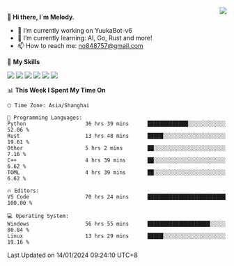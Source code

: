 <a href="#">
  <img align="right" src="https://github-readme-stats.vercel.app/api?username=melodyyuuka&count_private=true&show_icons=true" />
</a>

**👋 Hi there, I`m Melody.**

- 🔭 I’m currently working on YuukaBot-v6
- 🌱 I’m currently learning: AI, Go, Rust and more!
- 📫 How to reach me: no848757@gmail.com

🌟 **My Skills** 

![](https://img.shields.io/badge/-Python-3e74a2?style=flat-square&logo=Python&logoColor=fff)
![](https://img.shields.io/badge/-Java-007396?style=flat-square&logo=OpenJDK&logoColor=fff)
![](https://img.shields.io/badge/-Node.js-339933?style=flat-square&logo=Node.js&logoColor=fff)
![](https://img.shields.io/badge/-Git-f05032?style=flat-square&logo=git&logoColor=fff)
![](https://img.shields.io/badge/-PostgreSQL-4169e1?style=flat-square&logo=PostgreSQL&logoColor=fff)
![](https://img.shields.io/badge/-VSCode-007acc?style=flat-square&logo=Visual-Studio-Code&logoColor=fff)


<!--START_SECTION:waka-->
📊 **This Week I Spent My Time On** 

```text
🕑︎ Time Zone: Asia/Shanghai

💬 Programming Languages: 
Python                   36 hrs 39 mins      █████████████░░░░░░░░░░░░   52.06 % 
Rust                     13 hrs 48 mins      █████░░░░░░░░░░░░░░░░░░░░   19.61 % 
Other                    5 hrs 2 mins        ██░░░░░░░░░░░░░░░░░░░░░░░    7.16 % 
C++                      4 hrs 39 mins       ██░░░░░░░░░░░░░░░░░░░░░░░    6.62 % 
TOML                     4 hrs 39 mins       ██░░░░░░░░░░░░░░░░░░░░░░░    6.62 % 

🔥 Editors: 
VS Code                  70 hrs 24 mins      █████████████████████████   100.00 % 

💻 Operating System: 
Windows                  56 hrs 55 mins      ████████████████████░░░░░   80.84 % 
Linux                    13 hrs 29 mins      █████░░░░░░░░░░░░░░░░░░░░   19.16 % 
```


 Last Updated on 14/01/2024 09:24:10 UTC+8
<!--END_SECTION:waka-->
